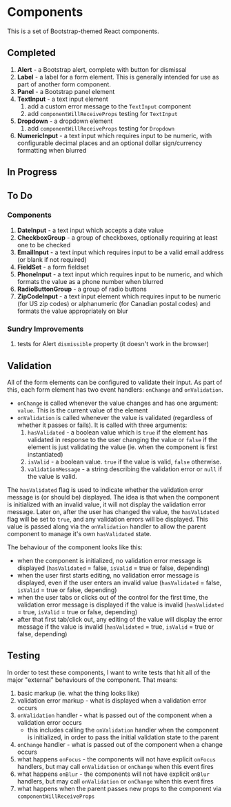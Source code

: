 Components
==========

This is a set of Bootstrap-themed React components.

## Completed

1. **Alert** - a Bootstrap alert, complete with button for dismissal
1. **Label** - a label for a form element. This is generally intended for use as part of another form component.
1. **Panel** - a Bootstrap panel element
1. **TextInput** - a text input element
    1. add a custom error message to the `TextInput` component
    1. add `componentWillReceiveProps` testing for `TextInput`
1. **Dropdown** - a dropdown element
    1. add `componentWillReceiveProps` testing for `Dropdown`
1. **NumericInput** - a text input which requires input to be numeric, with configurable decimal places and an optional dollar sign/currency formatting when blurred

## In Progress

## To Do

### Components

1. **DateInput** - a text input which accepts a date value
1. **CheckboxGroup** - a group of checkboxes, optionally requiring at least one to be checked
1. **EmailInput** - a text input which requires input to be a valid email address (or blank if not required)
1. **FieldSet** - a form fieldset
1. **PhoneInput** - a text input which requires input to be numeric, and which formats the value as a phone number when blurred
1. **RadioButtonGroup** - a group of radio buttons
1. **ZipCodeInput** - a text input element which requires input to be numeric (for US zip codes) or alphanumeric (for Canadian postal codes) and formats the value appropriately on blur

### Sundry Improvements

1. tests for Alert `dismissible` property (it doesn't work in the browser)

## Validation

All of the form elements can be configured to validate their input. As part of this, each form element has two event handlers: `onChange` and `onValidation`.

+ `onChange` is called whenever the value changes and has one argument: `value`. This is the current value of the element
+ `onValidation` is called whenever the value is validated (regardless of whether it passes or fails). It is called with three arguments:
    1. `hasValidated` - a boolean value which is `true` if the element has validated in response to the user changing the value or `false` if the element is just validating the value (ie. when the component is first instantiated)
    1. `isValid` - a boolean value. `true` if the value is valid, `false` otherwise.
    1. `validationMessage` - a string describing the validation error or `null` if the value is valid.

The `hasValidated` flag is used to indicate whether the validation error message is (or should be) displayed. The idea is that when the component is initialized with an invalid value, it will not display the validation error message. Later on, after the user has changed the value, the `hasValidated` flag will be set to `true`, and any validation errors will be displayed. This value is passed along via the `onValidation` handler to allow the parent component to manage it's own `hasValidated` state.

The behaviour of the component looks like this:

+ when the component is initialized, no validation error message is displayed (`hasValidated` = false, `isValid` = true or false, depending)
+ when the user first starts editing, no validation error message is displayed, even if the user enters an invalid value (`hasValidated` = false, `isValid` = true or false, depending)
+ when the user tabs or clicks out of the control for the first time, the validation error message is displayed if the value is invalid (`hasValidated` = true, `isValid` = true or false, depending)
+ after that first tab/click out, any editing of the value will display the error message if the value is invalid (`hasValidated` = true, `isValid` = true or false, depending)

## Testing

In order to test these components, I want to write tests that hit all of the major "external" behaviours of the component. That means:

1. basic markup (ie. what the thing looks like)
1. validation error markup - what is displayed when a validation error occurs
1. `onValidation` handler - what is passed out of the component when a validation error occurs
    + this includes calling the `onValidation` handler when the component is initialized, in order to pass the initial validation state to the parent
1. `onChange` handler - what is passed out of the component when a change occurs
1. what happens `onFocus` - the components will not have explicit `onFocus` handlers, but may call `onValidation` or `onChange` when this event fires
1. what happens `onBlur` - the components will not have explicit `onBlur` handlers, but may call `onValidation` or `onChange` when this event fires
1. what happens when the parent passes new props to the component via `componentWillReceiveProps`
